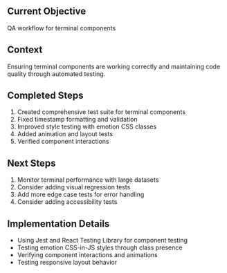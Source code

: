 ## Current Objective
QA workflow for terminal components

## Context
Ensuring terminal components are working correctly and maintaining code quality through automated testing.

## Completed Steps
1. Created comprehensive test suite for terminal components
2. Fixed timestamp formatting and validation
3. Improved style testing with emotion CSS classes
4. Added animation and layout tests
5. Verified component interactions

## Next Steps
1. Monitor terminal performance with large datasets
2. Consider adding visual regression tests
3. Add more edge case tests for error handling
4. Consider adding accessibility tests

## Implementation Details
- Using Jest and React Testing Library for component testing
- Testing emotion CSS-in-JS styles through class presence
- Verifying component interactions and animations
- Testing responsive layout behavior

